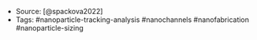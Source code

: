 - Source: [@spackova2022]
- Tags: #nanoparticle-tracking-analysis #nanochannels #nanofabrication #nanoparticle-sizing 

